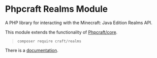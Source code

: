 # Phpcraft Realms Module

A PHP library for interacting with the Minecraft: Java Edition Realms API.

This module extends the functionality of [Phpcraft/core](https://github.com/Phpcraft/core).

> `composer require craft/realms`

There is a [documentation](https://phpcraft.de/docs/realms/).
